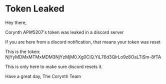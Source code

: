 # Token Leaked
Hey there,

Corynth API#5207's token was leaked in a discord server

If you are here from a discord notification, that means your token was reset

This is the token: NjYyMDMxMTMxMDM3NjYzMjM0.Xg0CiQ.YiL76d3QIrLo9z8OaLTiSm-8fTA

This is only here to make sure discord resets it.

Have a great day,
The Corynth Team